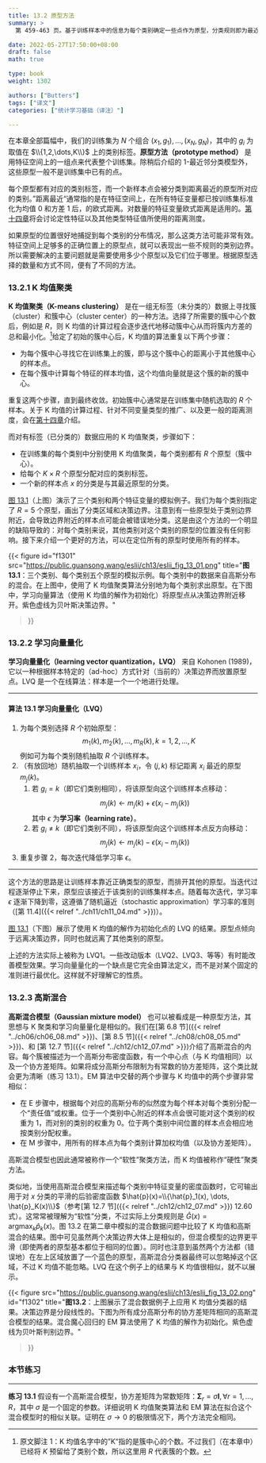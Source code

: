 ```yaml
---
title: 13.2 原型方法
summary: >
  第 459-463 页。基于训练样本中的信息为每个类别确定一些点作为原型，分类规则即为最近距离原型的类别。介绍了三个方法：K 均值、学习向量量化（LVQ）、和高斯混合模型。

date: 2022-05-27T17:50:00+08:00
draft: false
math: true

type: book
weight: 1302

authors: ["Butters"]
tags: ["译文"]
categories: ["统计学习基础（译注）"]

---
```


在本章全部篇幅中，我们的训练集为 $N$ 个组合 $(x_1,g_1),\dots,(x_N,g_N)$，其中的 $g_i$ 为取值在 $\\{1,2,\dots,K\\}$ 上的类别标签。**原型方法（prototype method）** 是用特征空间上的一组点来代表整个训练集。除稍后介绍的 1-最近邻分类模型外，这些原型一般不是训练集中已有的点。

每个原型都有对应的类别标签，而一个新样本点会被分类到距离最近的原型所对应的类别。”距离最近“通常指的是在特征空间上，在所有特征变量都已按训练集标准化为均值 0 和方差 1 后，的欧式距离。对数量的特征变量欧式距离是适用的。[第十四章]()将会讨论定性特征以及其他类型特征值所使用的距离测度。

如果原型的位置很好地捕捉到每个类别的分布情况，那么这类方法可能非常有效。特征空间上足够多的正确位置上的原型点，就可以表现出一些不规则的类别边界。所以需要解决的主要问题就是需要使用多少个原型以及它们位于哪里。根据原型选择的数量和方式不同，便有了不同的方法。

### 13.2.1 K 均值聚类

**K 均值聚类（K-means clustering）** 是在一组无标签（未分类的）数据上寻找簇（cluster）和簇中心（cluster center）的一种方法。选择了所需要的簇中心个数后，例如是 $R$，则 K 均值的计算过程会逐步迭代地移动簇中心从而将簇内方差的总和最小化。[^1]给定了初始的簇中心后，K 均值的算法重复以下两个步骤：
- 为每个簇中心寻找它在训练集上的簇，即与这个簇中心的距离小于其他簇中心的样本点。
- 在每个簇中计算每个特征的样本均值，这个均值向量就是这个簇的新的簇中心。

重复这两个步骤，直到最终收敛。初始簇中心通常是在训练集中随机选取的 $R$ 个样本。关于 K 均值的计算过程、针对不同变量类型的推广、以及更一般的距离测度，会在[第十四章]()介绍。

而对有标签（已分类的）数据应用的 K 均值聚类，步骤如下：
- 在训练集的每个类别中分别使用 K 均值聚类，每个类别都有 $R$ 个原型（簇中心）。
- 给每个 $K\times R$ 个原型分配对应的类别标签。
- 一个新的样本点 $x$ 的分类是与其最近原型的分类。

[图 13.1](#figure-f1301)（上图）演示了三个类别和两个特征变量的模拟例子。我们为每个类别指定了 $R=5$ 个原型，画出了分类区域和决策边界。注意到有一些原型处于类别边界附近，会导致边界附近的样本点可能会被错误地分类。这是由这个方法的一个明显的缺陷导致的：对每个类别来说，其他类别对这个类别的原型的位置没有任何影响。接下来介绍一个更好的方法，可以在定位所有的原型时使用所有的样本。

{{< figure
  id="f1301"
  src="https://public.guansong.wang/eslii/ch13/eslii_fig_13_01.png"
  title="**图 13.1**：三个类别、每个类别五个原型的模拟示例。每个类别中的数据来自高斯分布的混合。在上图中，使用了 K 均值聚类算法分别地为每个类别求出原型。在下图中，学习向量算法（使用 K 均值的解作为初始化）将原型点从决策边界附近移开。紫色虚线为贝叶斯决策边界。"
>}}

### 13.2.2 学习向量量化

**学习向量量化（learning vector quantization，LVQ）** 来自 Kohonen (1989)，它以一种根据样本特定的（ad-hoc）方式针对（当前的）决策边界而放置原型点。LVQ 是一个在线算法：样本是一个一个地进行处理。

----------

#### 算法 13.1 学习向量量化（LVQ）

1. 为每个类别选择 $R$ 个初始原型：
   $$m_1(k),m_2(k),\dots,m_R(k),k=1,2,\dots,K$$
   例如可为每个类别随机抽取 $R$ 个训练样本。
2. （有放回地）随机抽取一个训练样本 $x_i$，令 $(j,k)$ 标记距离 $x_i$ 最近的原型 $m_j(k)$。
   1. 若 $g_i=k$（即它们类别相同），将该原型向这个训练样本点移动：
   $$m_j(k) \leftarrow m_j(k) + \epsilon(x_i-m_j(k))$$
   其中 $\epsilon$ 为**学习率（learning rate）**。
   2. 若 $g_i\neq k$（即它们类别不同），将该原型向这个训练样本点反方向移动：
   $$m_j(k) \leftarrow m_j(k) - \epsilon(x_i-m_j(k))$$
3. 重复步骤 2，每次迭代降低学习率 $\epsilon$。

----------

这个方法的思路是让训练样本靠近正确类型的原型，而排开其他的原型。当迭代过程逐渐停止下来，原型应该接近于该类别的训练集样本点。随着每次迭代，学习率 $\epsilon$ 逐渐下降到零，这遵循了随机逼近（stochastic approximation）学习率的准则（[第 11.4]({{< relref "../ch11/ch11_04.md" >}})）。

[图 13.1](#figure-f1301)（下图）展示了使用 K 均值的解作为初始化点的 LVQ 的结果。原型点倾向于远离决策边界，同时也就远离了其他类别的原型。

上述的方法实际上被称为 LVQ1。一些改动版本（LVQ2、LVQ3、等等）有时能改善模型效果。学习向量量化的一个缺点是它完全由算法定义，而不是对某个固定的准则进行最优化。这样就不好理解它的性质。

### 13.2.3 高斯混合

**高斯混合模型（Gaussian mixture model）** 也可以被看成是一种原型方法，其思想与 K 聚类和学习向量量化是相似的。我们在[第 6.8 节]({{< relref "../ch06/ch06_08.md" >}})、[第 8.5 节]({{< relref "../ch08/ch08_05.md" >}})、和 [第 12.7 节]({{< relref "../ch12/ch12_07.md" >}})介绍了高斯混合的内容。每个簇被描述为一个高斯分布密度函数，有一个中心点（与 K 均值相同）以及一个协方差矩阵。如果将成分高斯分布限制为有常数的协方差矩阵，这个类比就会更为清晰（练习 13.1）。EM 算法中交替的两个步骤与 K 均值中的两个步骤非常相似：
- 在 E 步骤中，根据每个对应的高斯分布的似然度为每个样本对每个类别分配一个“责任值”或权重。位于一个类别中心附近的样本点会很可能对这个类别的权重为 1，而对别的类别的权重为 0。位于两个类别中间位置的样本点会相应地按类别分配权重。
- 在 M 步骤中，用所有的样本点为每个类别计算加权均值（以及协方差矩阵）。

高斯混合模型也因此通常被称作一个“软性”聚类方法，而 K 均值被称作“硬性”聚类方法。

类似地，当使用高斯混合模型来描述每个类别中特征变量的密度函数时，它可输出用于对 $x$ 分类的平滑的后验密度函数 $\hat{p}(x)=\\{\hat{p}_1(x), \dots, \hat{p}_K(x)\\}$（参考[第 12.7 节]({{< relref "../ch12/ch12_07.md" >}}) 12.60 式）。这常常被理解为“软性”分类，不过实际上分类规则是 $\hat{G}(x)=\operatorname{argmax}_k \hat{p}_k(x)$。图 13.2 在第二章中模拟的混合数据问题中比较了 K 均值和高斯混合的结果。图中可见虽然两个决策边界大体上是相似的，但混合模型的边界更平滑（即使两者的原型基本都位于相同的位置）。同时也注意到虽然两个方法都（错误地）在左上区域放置了一个蓝色的原型，高斯混合分类器最终可以忽略掉这个区域，不过 K 均值不能忽略。LVQ 在这个例子上的结果与 K 均值很相似，就不以展示。

{{< figure
  src="https://public.guansong.wang/eslii/ch13/eslii_fig_13_02.png"
  id="f1302"
  title="**图13.2**：上图展示了混合数据例子上应用 K 均值分类器的结果。决策边界是分段线性的。下图为所有成分高斯分布的协方差矩阵相同的高斯混合模型的结果。混合魔心回归的 EM 算法使用了 K 均值的解作为初始化。紫色虚线为贝叶斯判别边界。"
>}}

### 本节练习

----------

**练习 13.1**
假设有一个高斯混合模型，协方差矩阵为常数矩阵：$\mathbf{\Sigma}_r=\sigma\mathbf{I}, \forall r=1,\dots,R$，其中 $\sigma$ 是一个固定的参数。详细说明 K 均值聚类算法和 EM 算法在拟合这个混合模型时的相似关联。证明在 $\sigma\rightarrow 0$ 的极限情况下，两个方法完全相同。

[^1]: 原文脚注 1：K 均值名字中的”K“指的是簇中心的个数。不过我们（在本章中）已经将 $K$ 预留给了类别个数，所以这里用 $R$ 代表簇的个数。